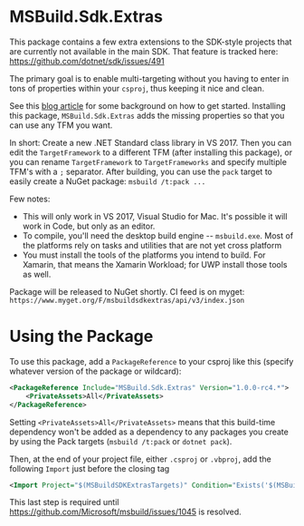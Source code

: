 # MSBuild.Sdk.Extras
This package contains a few extra extensions to the SDK-style projects that are currently not available
in the main SDK. That feature is tracked here: https://github.com/dotnet/sdk/issues/491

The primary goal is to enable multi-targeting without you having to enter in tons of properties within your
`csproj`, thus keeping it nice and clean.

See this [blog article](https://oren.codes/2017/01/04/multi-targeting-the-world-a-single-project-to-rule-them-all/) for some background on how to get started. Installing
this package, `MSBuild.Sdk.Extras` adds the missing properties so that you can use any TFM you want.

In short: Create a new .NET Standard class library in VS 2017. Then you can edit the `TargetFramework` to a different TFM (after installing this package), or you can rename `TargetFramework` to `TargetFrameworks` and specify multiple TFM's with a `;` separator. 
After building, you can use the `pack` target to easily create a NuGet package: `msbuild /t:pack ...` 

Few notes: 

 - This will only work in VS 2017, Visual Studio for Mac. It's possible it will work in Code, but only as an editor.
 - To compile, you'll need the desktop build engine -- `msbuild.exe`. Most of the platforms rely on tasks and utilities that are not yet cross platform
 - You must install the tools of the platforms you intend to build. For Xamarin, that means the Xamarin Workload; for UWP install those tools as well.
  
Package will be released to NuGet shortly. CI feed is on myget:
`https://www.myget.org/F/msbuildsdkextras/api/v3/index.json`

# Using the Package
To use this package, add a `PackageReference` to your csproj like this (specify whatever version of the package or wildcard):

``` xml
<PackageReference Include="MSBuild.Sdk.Extras" Version="1.0.0-rc4.*">
    <PrivateAssets>All</PrivateAssets>
</PackageReference>
```

Setting `<PrivateAssets>All</PrivateAssets>` means that this build-time dependency won't be added as a dependency to any packages you create by
using the Pack targets (`msbuild /t:pack` or `dotnet pack`).

Then, at the end of your project file, either `.csproj` or `.vbproj`, add the following `Import` just before the closing tag

``` xml
<Import Project="$(MSBuildSDKExtrasTargets)" Condition="Exists('$(MSBuildSDKExtrasTargets)')" />
```

This last step is required until https://github.com/Microsoft/msbuild/issues/1045 is resolved.